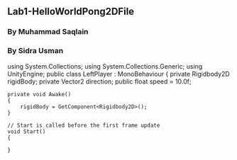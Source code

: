 
## Lab1-HelloWorldPong2DFile
### By Muhammad Saqlain
### By Sidra Usman


using System.Collections;
using System.Collections.Generic;
using UnityEngine;
public class LeftPlayer : MonoBehaviour
{
    private Rigidbody2D rigidBody;
    private Vector2 direction;
    public float speed = 10.0f;

    private void Awake()
    {
        rigidBody = GetComponent<Rigidbody2D>();
    }

    // Start is called before the first frame update
    void Start()
    {
        
    }

